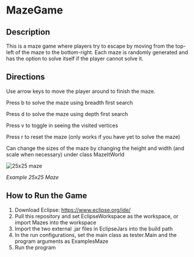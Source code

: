 # MazeGame

## Description
This is a maze game where players try to escape by moving from the top-left of the maze to the bottom-right. 
Each maze is randomly generated and has the option to solve itself if the player cannot solve it.

## Directions
Use arrow keys to move the player around to finish the maze.

Press b to solve the maze using breadth first search

Press d to solve the maze using depth first search

Press v to toggle in seeing the visited vertices

Press r to reset the maze (only works if you have yet to solve the maze)

Can change the sizes of the maze by changing the height and width (and scale when necessary) under class MazeItWorld

![25x25 maze](Screenshots/MazePicture.jpg)

*Example 25x25 Maze*

## How to Run the Game

1. Download Eclipse: https://www.eclipse.org/ide/
2. Pull this repository and set EclipseWorkspace as the workspace, or import Mazes into the workspace
3. Import the two external .jar files in EclipseJars into the build path
4. In the run configurations, set the main class as tester.Main and the program arguments as ExamplesMaze
5. Run the program
